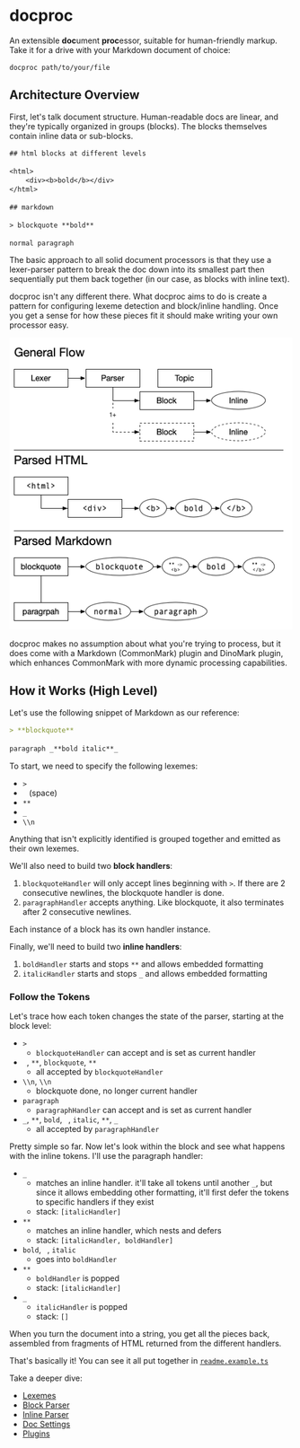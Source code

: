 # docproc

An extensible **doc**ument **proc**essor, suitable for human-friendly markup. Take it for a drive with your Markdown document of choice:

```
docproc path/to/your/file
```

## Architecture Overview

First, let's talk document structure. Human-readable docs are linear, and they're typically organized in groups (blocks). The blocks themselves contain inline data or sub-blocks.

```
## html blocks at different levels

<html>
    <div><b>bold</b></div>
</html>

## markdown

> blockquote **bold**

normal paragraph
```

The basic approach to all solid document processors is that they use a lexer-parser pattern to break the doc down into  its smallest part then sequentially put them back together (in our case, as blocks with inline text).

docproc isn't any different there. What docproc aims to do is create a pattern for configuring lexeme detection and block/inline handling. Once you get a sense for how these pieces fit it should make writing your own processor easy.

![High Level Architecture](./docs/diagrams/overview/architecture-high-level.png)

docproc makes no assumption about what you're trying to process, but it does come with a Markdown (CommonMark) plugin and DinoMark plugin, which enhances CommonMark with more dynamic processing capabilities.

## How it Works (High Level)

Let's use the following snippet of Markdown as our reference:

```markdown
> **blockquote**

paragraph _**bold italic**_
```

To start, we need to specify the following lexemes:

- `>`
- ` ` (space)
- `**`
- `_`
- `\\n`

Anything that isn't explicitly identified is grouped together and emitted as their own lexemes.

We'll also need to build two **block handlers**:

1. `blockquoteHandler` will only accept lines beginning with `>`. If there are 2 consecutive newlines, the blockquote handler is done.
2. `paragraphHandler` accepts anything. Like blockquote, it also terminates after 2 consecutive newlines.

Each instance of a block has its own handler instance.

Finally, we'll need to build two **inline handlers**: 

1. `boldHandler` starts and stops `**` and allows embedded formatting
2. `italicHandler` starts and stops `_` and allows embedded formatting

### Follow the Tokens
 
Let's trace how each token changes the state of the parser, starting at the block level:
 
- `>`
    - `blockquoteHandler` can accept and is set as current handler
- ` `, `**`, `blockquote`, `**`
    - all accepted by `blockquoteHandler`
- `\\n`, `\\n`
    -  blockquote done, no longer current handler
- `paragraph`
    - `paragraphHandler` can accept and is set as current handler
- `_`, `**`, `bold`, ` `, `italic`, `**`, `_`
    - all accepted by `paragraphHandler`

Pretty simple so far. Now let's look within the block and see what happens with the inline tokens. I'll use the paragraph handler:

- `_`
    - matches an inline handler. it'll take all tokens until another `_`, but since it allows embedding other formatting,
      it'll first defer the tokens to specific handlers if they exist
    - stack: `[italicHandler]`
- `**`
    - matches an inline handler, which nests and defers
    - stack: `[italicHandler, boldHandler]`
- `bold`, ` `, `italic`
    - goes into `boldHandler`
- `**`
    - `boldHandler` is popped
    - stack: `[italicHandler]`
- `_`
    - `italicHandler` is popped
    - stack: `[]`

When you turn the document into a string, you get all the pieces back, assembled from fragments of HTML returned from the different handlers.

That's basically it! You can see it all put together in [<code>readme.example.ts</code>](./readme.example.ts)

Take a deeper dive:

- [Lexemes](./docs/lexer.md)
- [Block Parser](./docs/block-parser.md)
- [Inline Parser](./docs/inline-parser.md)
- [Doc Settings](./docs/doc-settings.md)
- [Plugins](./docs/plugin.md)
